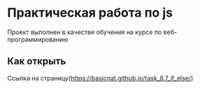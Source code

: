 # Практическая работа по js

Проект выполнен в качестве обучения на курсе по веб-программированию

## Как открыть

Ссылка на страницу(https://basicnat.github.io/task_8.7_if_else/)
